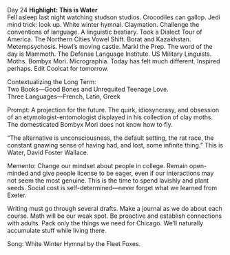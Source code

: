 Day 24 **Highlight: This is Water**  
Fell asleep last night watching studson studios. Crocodiles can gallop. Jedi mind trick: look up. White winter hymnal. Claymation. Challenge the conventions of language. A linguistic bestiary. Took a Dialect Tour of America. The Northern Cities Vowel Shift. Borat and Kazakhstan. Metempsychosis. Howl’s moving castle. Markl the Prep. The word of the day is Mammoth. The Defense Language Institute. US Military Linguists. Moths. Bombyx Mori. Micrographia. Today has felt much different. Inspired perhaps. Edit Coolcat for tomorrow. 

Contextualizing the Long Term:  
Two Books—Good Bones and Unrequited Teenage Love.  
Three Languages—French, Latin, Greek

Prompt: A projection for the future. The quirk, idiosyncrasy, and obsession of an etymologist-entomologist displayed in his collection of clay moths. The domesticated Bombyx Mori does not know how to fly. 

“The alternative is unconsciousness, the default setting, the rat race, the constant gnawing sense of having had, and lost, some infinite thing.” This is Water, David Foster Wallace.

Memento: Change our mindset about people in college. Remain open-minded and give people license to be eager, even if our interactions may not seem the most genuine. This is the time to spend lavishly and plant seeds. Social cost is self-determined—never forget what we learned from Exeter.

Writing must go through several drafts. Make a journal as we do about each course. Math will be our weak spot. Be proactive and establish connections with adults. Pack only the things we need for Chicago. We’ll naturally accumulate stuff while living there.

Song: White Winter Hymnal by the Fleet Foxes.